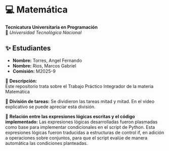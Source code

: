 # 💻 Matemática

**Tecnicatura Universitaria en Programación**  
📍 _Universidad Tecnológica Nacional_

## ✨ Estudiantes

- **Nombre:** Torres, Angel Fernando
- **Nombre:** Rios, Marcos Gabriel
- **Comisión:** M2025-9

📌 **Descripción:**  
Este repositorio trata sobre el Trabajo Práctico Integrador de la materia Matemática

📌 **División de tareas:**
Se dividieron las tareas mitad y mitad. En el video explicativo se puede apreciar esta división.

📌 **Relación entre las expresiones lógicas escritas y el código implementado:**
Las expresiones lógicas desarrolladas fueron plasmadas como base para implementar condicionales en el script de Python. Esta expresiones lógicas fueron traducidas a estructuras de control if, en adición a operaciones sobre conjuntos, para que el script evalúe de manera automática las condiciones planteadas.
